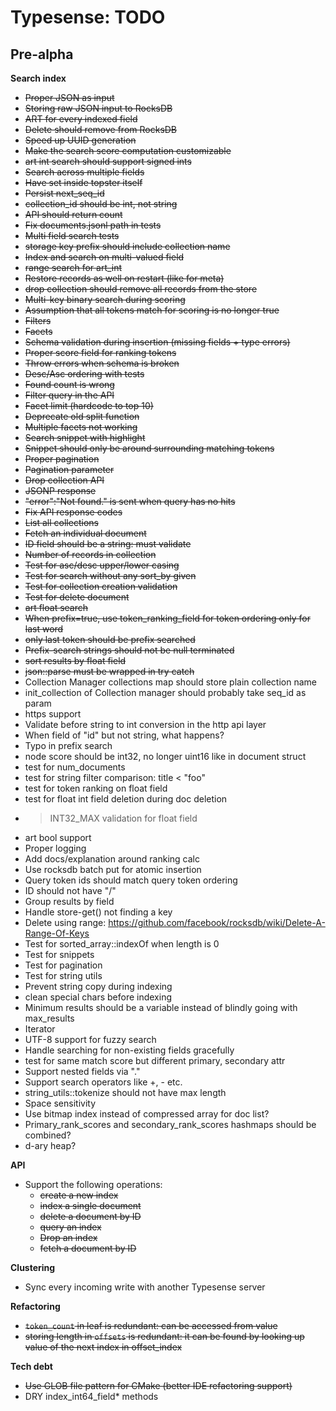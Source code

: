 # Typesense: TODO

## Pre-alpha

**Search index**

- ~~Proper JSON as input~~
- ~~Storing raw JSON input to RocksDB~~
- ~~ART for every indexed field~~
- ~~Delete should remove from RocksDB~~
- ~~Speed up UUID generation~~
- ~~Make the search score computation customizable~~
- ~~art int search should support signed ints~~
- ~~Search across multiple fields~~
- ~~Have set inside topster itself~~
- ~~Persist next_seq_id~~
- ~~collection_id should be int, not string~~
- ~~API should return count~~
- ~~Fix documents.jsonl path in tests~~
- ~~Multi field search tests~~
- ~~storage key prefix should include collection name~~
- ~~Index and search on multi-valued field~~
- ~~range search for art_int~~
- ~~Restore records as well on restart (like for meta)~~
- ~~drop collection should remove all records from the store~~
- ~~Multi-key binary search during scoring~~
- ~~Assumption that all tokens match for scoring is no longer true~~
- ~~Filters~~
- ~~Facets~~
- ~~Schema validation during insertion (missing fields + type errors)~~
- ~~Proper score field for ranking tokens~~
- ~~Throw errors when schema is broken~~
- ~~Desc/Asc ordering with tests~~
- ~~Found count is wrong~~
- ~~Filter query in the API~~
- ~~Facet limit (hardcode to top 10)~~
- ~~Deprecate old split function~~
- ~~Multiple facets not working~~
- ~~Search snippet with highlight~~
- ~~Snippet should only be around surrounding matching tokens~~
- ~~Proper pagination~~
- ~~Pagination parameter~~
- ~~Drop collection API~~
- ~~JSONP response~~
- ~~"error":"Not found." is sent when query has no hits~~
- ~~Fix API response codes~~
- ~~List all collections~~
- ~~Fetch an individual document~~
- ~~ID field should be a string: must validate~~
- ~~Number of records in collection~~
- ~~Test for asc/desc upper/lower casing~~
- ~~Test for search without any sort_by given~~
- ~~Test for collection creation validation~~
- ~~Test for delete document~~
- ~~art float search~~
- ~~When prefix=true, use token_ranking_field for token ordering only for last word~~
- ~~only last token should be prefix searched~~
- ~~Prefix-search strings should not be null terminated~~
- ~~sort results by float field~~
- ~~json::parse must be wrapped in try catch~~
- Collection Manager collections map should store plain collection name
- init_collection of Collection manager should probably take seq_id as param
- https support
- Validate before string to int conversion in the http api layer
- When field of "id" but not string, what happens?
- Typo in prefix search
- node score should be int32, no longer uint16 like in document struct 
- test for num_documents
- test for string filter comparison: title < "foo"
- test for token ranking on float field
- test for float int field deletion during doc deletion
- > INT32_MAX validation for float field
- art bool support
- Proper logging
- Add docs/explanation around ranking calc
- Use rocksdb batch put for atomic insertion
- Query token ids should match query token ordering
- ID should not have "/"
- Group results by field
- Handle store-get() not finding a key
- Delete using range: https://github.com/facebook/rocksdb/wiki/Delete-A-Range-Of-Keys
- Test for sorted_array::indexOf when length is 0
- Test for snippets
- Test for pagination
- Test for string utils
- Prevent string copy during indexing
- clean special chars before indexing
- Minimum results should be a variable instead of blindly going with max_results
- Iterator
- UTF-8 support for fuzzy search
- Handle searching for non-existing fields gracefully
- test for same match score but different primary, secondary attr
- Support nested fields via "."
- Support search operators like +, - etc.
- string_utils::tokenize should not have max length
- Space sensitivity
- Use bitmap index instead of compressed array for doc list?
- Primary_rank_scores and secondary_rank_scores hashmaps should be combined?
- d-ary heap?

**API**

- Support the following operations:
    - ~~create a new index~~
    - ~~index a single document~~    
    - ~~delete a document by ID~~
    - ~~query an index~~       
    - ~~Drop an index~~
    - ~~fetch a document by ID~~

**Clustering**

- Sync every incoming write with another Typesense server

**Refactoring**

- ~~`token_count` in leaf is redundant: can be accessed from value~~
- ~~storing length in `offsets` is redundant: it can be found by looking up value of the next index in offset_index~~

**Tech debt**

- ~~Use GLOB file pattern for CMake (better IDE refactoring support)~~
- DRY index_int64_field* methods